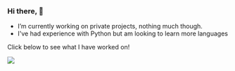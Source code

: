### Hi there, 👋

- I’m currently working on private projects, nothing much though.
- I've had experience with Python but am looking to learn more languages

Click below to see what I have worked on!

<a href="https://github.com/soDanindi?tab=repositories">
  <img align="center" src="https://github-readme-stats.vercel.app/api?username=soDanindi&theme=dark&show_icons=true&count_private=true" />
</a>
